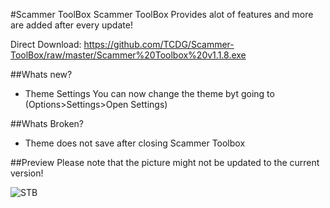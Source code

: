 #Scammer ToolBox
Scammer ToolBox Provides alot of features and more are added after every update!

Direct Download: https://github.com/TCDG/Scammer-ToolBox/raw/master/Scammer%20Toolbox%20v1.1.8.exe

##Whats new?
* Theme Settings
	You can now change the theme byt going to (Options>Settings>Open Settings)

##Whats Broken?
* Theme does not save after closing Scammer Toolbox

##Preview 
Please note that the picture might not be updated to the current version!

![STB](http://i.imgur.com/dZYh6Xl.png "menu")
